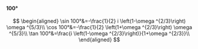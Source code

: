 #### 100°

$$
\begin{aligned}
\sin 100°&=-\frac{1}{2} i \left(1-\omega ^{2/3}\right) \omega ^{5/3}\\
\cos 100°&=-\frac{1}{2} \left(1+\omega ^{2/3}\right) \omega ^{5/3}\\
\tan 100°&=\frac{i \left(1-\omega ^{2/3}\right)}{1+\omega ^{2/3}}\\
\end{aligned}
$$

